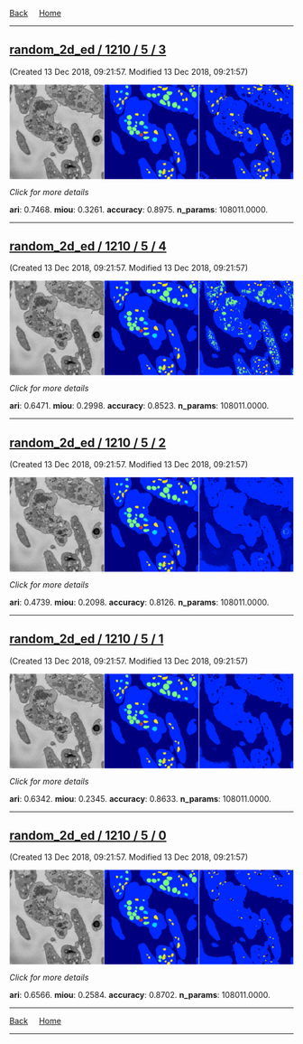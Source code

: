 
[Back](..)&nbsp;&nbsp;&nbsp;&nbsp;&nbsp;[Home](https://leapmanlab.github.io/snapshots)

---

<div class="summary"><a href="3"><h2>random_2d_ed / 1210 / 5 / 3</h2></a><p>(Created 13 Dec 2018, 09:21:57. Modified 13 Dec 2018, 09:21:57)
</p><a href="3"><img src="3/media/summary.png" align="center"></a><p>
<i>Click for more details</i>
</p></div>

**ari**: 0.7468. **miou**: 0.3261. **accuracy**: 0.8975. **n_params**: 108011.0000. 

---

<div class="summary"><a href="4"><h2>random_2d_ed / 1210 / 5 / 4</h2></a><p>(Created 13 Dec 2018, 09:21:57. Modified 13 Dec 2018, 09:21:57)
</p><a href="4"><img src="4/media/summary.png" align="center"></a><p>
<i>Click for more details</i>
</p></div>

**ari**: 0.6471. **miou**: 0.2998. **accuracy**: 0.8523. **n_params**: 108011.0000. 

---

<div class="summary"><a href="2"><h2>random_2d_ed / 1210 / 5 / 2</h2></a><p>(Created 13 Dec 2018, 09:21:57. Modified 13 Dec 2018, 09:21:57)
</p><a href="2"><img src="2/media/summary.png" align="center"></a><p>
<i>Click for more details</i>
</p></div>

**ari**: 0.4739. **miou**: 0.2098. **accuracy**: 0.8126. **n_params**: 108011.0000. 

---

<div class="summary"><a href="1"><h2>random_2d_ed / 1210 / 5 / 1</h2></a><p>(Created 13 Dec 2018, 09:21:57. Modified 13 Dec 2018, 09:21:57)
</p><a href="1"><img src="1/media/summary.png" align="center"></a><p>
<i>Click for more details</i>
</p></div>

**ari**: 0.6342. **miou**: 0.2345. **accuracy**: 0.8633. **n_params**: 108011.0000. 

---

<div class="summary"><a href="0"><h2>random_2d_ed / 1210 / 5 / 0</h2></a><p>(Created 13 Dec 2018, 09:21:57. Modified 13 Dec 2018, 09:21:57)
</p><a href="0"><img src="0/media/summary.png" align="center"></a><p>
<i>Click for more details</i>
</p></div>

**ari**: 0.6566. **miou**: 0.2584. **accuracy**: 0.8702. **n_params**: 108011.0000. 

---

[Back](..)&nbsp;&nbsp;&nbsp;&nbsp;&nbsp;[Home](https://leapmanlab.github.io/snapshots)

---